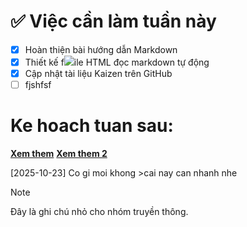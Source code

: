 # ✅ Việc cần làm tuần này
- [x] Hoàn thiện bài hướng dẫn Markdown
- [x] Thiết kế f![](2025-10-23-10-01-15.png)ile HTML đọc markdown tự động
- [x] Cập nhật tài liệu Kaizen trên GitHub 
- [ ] fjshfsf
# Ke hoach tuan sau:
[**Xem them**](ideas.md)
[**Xem them 2**](../projects/hgptsteel/content-ideas.md)

[2025-10-23]
Co gi moi khong >cai nay can nhanh nhe 
> [!NOTE]
> Đây là ghi chú nhỏ cho nhóm truyền thông.